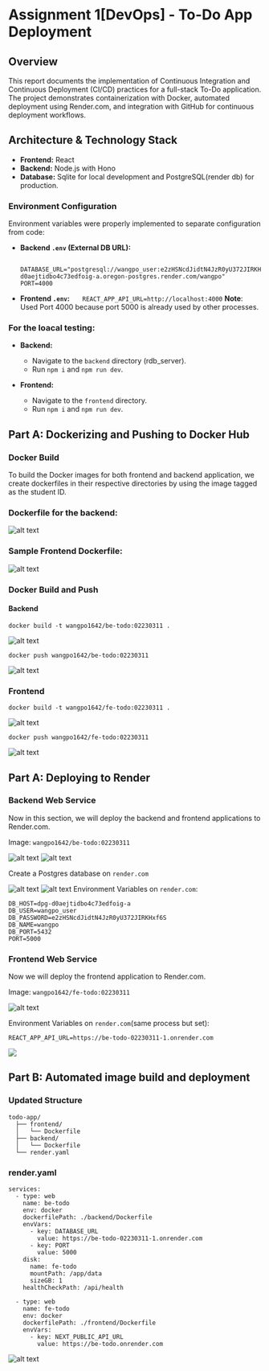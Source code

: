 # Assignment 1[DevOps] - To-Do App Deployment

## Overview

This report documents the implementation of Continuous Integration and Continuous Deployment (CI/CD) practices for a full-stack To-Do application. The project demonstrates containerization with Docker, automated deployment using Render.com, and integration with GitHub for continuous deployment workflows.

## Architecture & Technology Stack

- **Frontend:** React
- **Backend:** Node.js with Hono
- **Database:** Sqlite for local development and PostgreSQL(render db) for production.

### Environment Configuration

Environment variables were properly implemented to separate configuration from code:

- **Backend `.env` (External DB URL):**
  ```env
    DATABASE_URL="postgresql://wangpo_user:e2zHSNcdJidtN4JzR0yU372JIRKHxf6S@dpg-d0aejtidbo4c73edfoig-a.oregon-postgres.render.com/wangpo"
  PORT=4000
  ```
- **Frontend `.env`:**
  `    REACT_APP_API_URL=http://localhost:4000
   `
  **Note**: Used Port 4000 because port 5000 is already used by other processes.

### For the loacal testing:

- **Backend:**

  - Navigate to the `backend` directory (rdb_server).
  - Run `npm i` and `npm run dev`.

- **Frontend:**
  - Navigate to the `frontend` directory.
  - Run `npm i` and `npm run dev`.

## Part A: Dockerizing and Pushing to Docker Hub

### Docker Build

To build the Docker images for both frontend and backend application, we create dockerfiles in their respective directories by using the image tagged as the student ID.

### Dockerfile for the backend:

![alt text](images/dockerfile-backend.png)

### Sample Frontend Dockerfile:

![alt text](<images/dockerfile-frontend .png>)

### Docker Build and Push

#### Backend

```
docker build -t wangpo1642/be-todo:02230311 .
```

![alt text](images/build-backend.png)

```
docker push wangpo1642/be-todo:02230311
```

![alt text](<images/dockerpush-backend .png>)

### Frontend

```
docker build -t wangpo1642/fe-todo:02230311 .
```

![alt text](<images/dockerbuild-frontend .png>)

```
docker push wangpo1642/fe-todo:02230311
```
![alt text](<images/dockerpush-frontend .png>)

## Part A: Deploying to Render

### Backend Web Service

Now in this section, we will deploy the backend and frontend applications to Render.com.

Image: `wangpo1642/be-todo:02230311`

![alt text](images/parta-deployment-to-render.png)
![alt text](images/parta-img2.png)

Create a Postgres database on `render.com`

![alt text](images/db-render.png)
![alt text](images/db-render2.png)
Environment Variables on `render.com`:

```
DB_HOST=dpg-d0aejtidbo4c73edfoig-a
DB_USER=wangpo_user
DB_PASSWORD=e2zHSNcdJidtN4JzR0yU372JIRKHxf6S
DB_NAME=wangpo
DB_PORT=5432
PORT=5000
```

### Frontend Web Service

Now we will deploy the frontend application to Render.com.

Image: `wangpo1642/fe-todo:02230311`

![alt text](<images/frontend-render .png>)

Environment Variables on `render.com`(same process but set):

```
REACT_APP_API_URL=https://be-todo-02230311-1.onrender.com
```

![](images/15.png)

## Part B: Automated image build and deployment

### Updated Structure

```
todo-app/
  ├── frontend/
  │   └── Dockerfile
  ├── backend/
  │   └── Dockerfile
  └── render.yaml
```

### render.yaml

```
services:
  - type: web
    name: be-todo
    env: docker
    dockerfilePath: ./backend/Dockerfile
    envVars:
      - key: DATABASE_URL
        value: https://be-todo-02230311-1.onrender.com
      - key: PORT
        value: 5000
    disk:
      name: fe-todo
      mountPath: /app/data
      sizeGB: 1
    healthCheckPath: /api/health

  - type: web
    name: fe-todo
    env: docker
    dockerfilePath: ./frontend/Dockerfile
    envVars:
      - key: NEXT_PUBLIC_API_URL
        value: https://be-todo.onrender.com
```

![alt text](images/finalimg.png)



